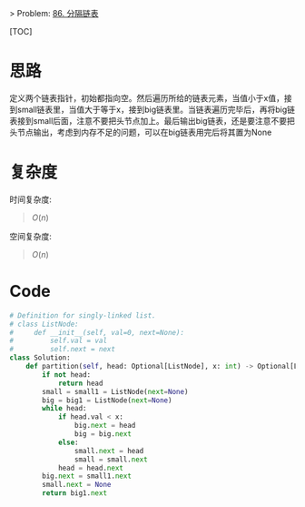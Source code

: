  

\> Problem: [86. 分隔链表](https://leetcode.cn/problems/partition-list/description/)



[TOC]

# 思路

定义两个链表指针，初始都指向空。然后遍历所给的链表元素，当值小于x值，接到small链表里，当值大于等于x，接到big链表里。当链表遍历完毕后，再将big链表接到small后面，注意不要把头节点加上。最后输出big链表，还是要注意不要把头节点输出，考虑到内存不足的问题，可以在big链表用完后将其置为None 

# 复杂度

时间复杂度:

> $O(n)$

 

空间复杂度:

> $O(n)$

# Code

```python
# Definition for singly-linked list.
# class ListNode:
#     def __init__(self, val=0, next=None):
#         self.val = val
#         self.next = next
class Solution:
    def partition(self, head: Optional[ListNode], x: int) -> Optional[ListNode]:
        if not head:
            return head
        small = small1 = ListNode(next=None)
        big = big1 = ListNode(next=None)
        while head:
            if head.val < x:
                big.next = head
                big = big.next
            else:
                small.next = head
                small = small.next
            head = head.next
        big.next = small1.next
        small.next = None
        return big1.next
```

